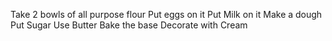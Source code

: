 Take 2 bowls of all purpose flour
Put eggs on it
Put Milk on it
Make a dough
Put Sugar
Use Butter 
Bake the base
Decorate with Cream
